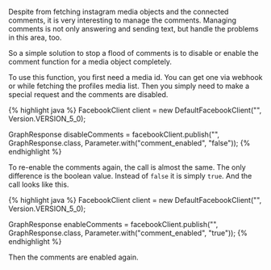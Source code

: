 Despite from fetching instagram media objects and the connected comments, it is very interesting to manage
the comments. Managing comments is not only answering and sending text, but handle the problems in this area, too.

So a simple solution to stop a flood of comments is to disable or enable the comment function for a media object
completely.

To use this function, you first need a media id. You can get one via webhook or while fetching the profiles media list. Then you simply need to make a special request and the comments are disabled.

{% highlight java %}
FacebookClient client = new DefaultFacebookClient("<page access token>", Version.VERSION_5_0);

GraphResponse disableComments =
  facebookClient.publish("<ig media id>", GraphResponse.class,
    Parameter.with("comment_enabled", "false"));
{% endhighlight %}

To re-enable the comments again, the call is almost the same. The only difference is the boolean value. Instead of `false` it is simply `true`. And the call looks like this.

{% highlight java %}
FacebookClient client = new DefaultFacebookClient("<page access token>", Version.VERSION_5_0);

GraphResponse enableComments =
  facebookClient.publish("<ig media id>", GraphResponse.class,
    Parameter.with("comment_enabled", "true"));
{% endhighlight %}

Then the comments are enabled again.

